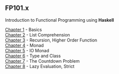 ## FP101.x

Introduction to Functional Programming using **Haskell**

[Chapter 1](http://1ambda.github.io/haskell-intro1) - Basics  
[Chapter 2](http://1ambda.github.io/haskell-intro2) - List Comprehension  
[Chapter 3](http://1ambda.github.io/haskell-intro3) - Recursion, Higher Order Function  
[Chapter 4](http://1ambda.github.io/haskell-intro4) - Monad  
[Chapter 5](http://1ambda.github.io/haskell-intro5) - IO Monad  
[Chapter 6](http://1ambda.github.io/haskell-intro6) - Type and Class  
[Chapter 7](http://1ambda.github.io/haskell-intro7) - The Countdown Problem  
[Chapter 8](http://1ambda.github.io/haskell-intro7) - Lazy Evaluation, Strict  
